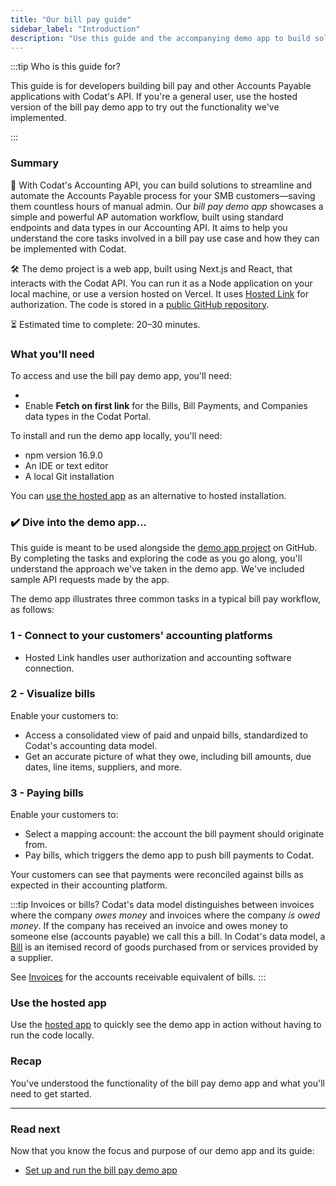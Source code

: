 ```yaml
---
title: "Our bill pay guide"
sidebar_label: "Introduction"
description: "Use this guide and the accompanying demo app to build solutions that streamline your customers' Accounts Payable processes"
---
```


:::tip Who is this guide for?

This guide is for developers building bill pay and other Accounts Payable applications with Codat's API. If you're a general user, use the hosted version of the bill pay demo app to try out the functionality we've implemented. 

:::

### Summary

🎯 With Codat's Accounting API, you can build solutions to streamline and automate the Accounts Payable process for your SMB customers&mdash;saving them countless hours of manual admin. Our *bill pay demo app* showcases a simple and powerful AP automation workflow, built using standard endpoints and data types in our Accounting API. It aims to help you understand the core tasks involved in a bill pay use case and how they can be implemented with Codat.

🛠️ The demo project is a web app, built using Next.js and React, that interacts with the Codat API. You can run it as a Node application on your local machine, or use a version hosted on Vercel. It uses [Hosted Link](/auth-flow/authorize-hosted-link) for authorization. The code is stored in a [public GitHub repository](https://github.com/codatio/demo-bill-pay).

⏳ Estimated time to complete: 20&ndash;30 minutes.

### What you'll need

To access and use the bill pay demo app, you'll need:

- 
- Enable **Fetch on first link** for the Bills, Bill Payments, and Companies data types in the Codat Portal.

To install and run the demo app locally, you'll need:

- npm version 16.9.0
- An IDE or text editor
- A local Git installation

You can [use the hosted app](#use-the-hosted-app) as an alternative to hosted installation.

### ✔️ Dive into the demo app...

This guide is meant to be used alongside the [demo app project](https://github.com/codatio/demo-bill-pay) on GitHub. By completing the tasks and exploring the code as you go along, you'll understand the approach we've taken in the demo app. We've included sample API requests made by the app.

The demo app illustrates three common tasks in a typical bill pay workflow, as follows:

### 1 - Connect to your customers' accounting platforms

- Hosted Link handles user authorization and accounting software connection.

### 2 - Visualize bills

Enable your customers to:

- Access a consolidated view of paid and unpaid bills, standardized to Codat's accounting data model.
- Get an accurate picture of what they owe, including bill amounts, due dates, line items, suppliers, and more.

### 3 - Paying bills

Enable your customers to:

- Select a mapping account: the account the bill payment should originate from.
- Pay bills, which triggers the demo app to push bill payments to Codat. 

Your customers can see that payments were reconciled against bills as expected in their accounting platform.

:::tip Invoices or bills?
Codat's data model distinguishes between invoices where the company *owes money* and invoices where the company *is owed money*. If the company has received an invoice and owes money to someone else (accounts payable) we call this a bill. In Codat's data model, a [Bill](/accounting-api#/schemas/Bill) is an itemised record of goods purchased from or services provided by a supplier.

See [Invoices](/accounting-api#/schemas/Invoice) for the accounts receivable equivalent of bills.
:::

### Use the hosted app

Use the [hosted app](https://demo-bill-pay.vercel.app/) to quickly see the demo app in action without having to run the code locally.

### Recap

You've understood the functionality of the bill pay demo app and what you'll need to get started.

<hr />

### Read next

Now that you know the focus and purpose of our demo app and its guide:

- [Set up and run the bill pay demo app](/accounting-api/guides/bill-pay/setting-up)
